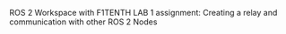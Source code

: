 ROS 2 Workspace with F1TENTH LAB 1 assignment: Creating a relay and communication with other ROS 2 Nodes
